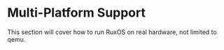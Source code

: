 # Multi-Platform Support

This section will cover how to run RuxOS on real hardware, not limited to qemu.

